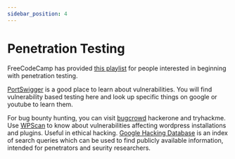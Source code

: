 ```yaml
---
sidebar_position: 4
---
```


# Penetration Testing

FreeCodeCamp has provided [this playlist](https://www.youtube.com/playlist?list=PLWKjhJtqVAbnklGh3FNRLECx_2D_vK3mu) for people interested in beginning with penetration testing.

[PortSwigger](https://portswigger.net/) is a good place to learn about vulnerabilities. You will find vulnerability based testing here and look up specific things on google or youtube to learn them.

For bug bounty hunting, you can visit [bugcrowd](https://www.bugcrowd.com/) hackerone and tryhackme.
Use [WPScan](https://wpscan.com/) to know about vulnerabilities affecting wordpress installations and plugins. Useful in ethical hacking.
[Google Hacking Database](https://www.exploit-db.com/google-hacking-database) is an index of search queries which can be used to find publicly available information, intended for penetrators and seurity researchers.
